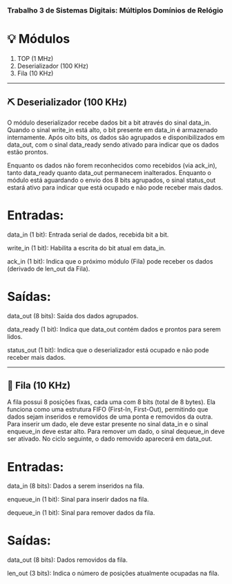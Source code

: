 ### Trabalho 3 de Sistemas Digitais: Múltiplos Domínios de Relógio

# 💡 Módulos

1. TOP (1 MHz)
2. Deserializador (100 KHz)
3. Fila (10 KHz)
---
## ⛏️ Deserializador (100 KHz)

O módulo deserializador recebe dados bit a bit através do sinal data_in. Quando o sinal write_in está alto, o bit presente em data_in é armazenado internamente. Após oito bits, os dados são agrupados e disponibilizados em data_out, com o sinal data_ready sendo ativado para indicar que os dados estão prontos.

Enquanto os dados não forem reconhecidos como recebidos (via ack_in), tanto data_ready quanto data_out permanecem inalterados. Enquanto o módulo está aguardando o envio dos 8 bits agrupados, o sinal status_out estará ativo para indicar que está ocupado e não pode receber mais dados.

# Entradas:
data_in (1 bit): Entrada serial de dados, recebida bit a bit.

write_in (1 bit): Habilita a escrita do bit atual em data_in.

ack_in (1 bit): Indica que o próximo módulo (Fila) pode receber os dados (derivado de len_out da Fila).

# Saídas:
data_out (8 bits): Saída dos dados agrupados.

data_ready (1 bit): Indica que data_out contém dados e prontos para serem lidos.

status_out (1 bit): Indica que o deserializador está ocupado e não pode receber mais dados.

---

## 👥 Fila (10 KHz)

A fila possui 8 posições fixas, cada uma com 8 bits (total de 8 bytes). Ela funciona como uma estrutura FIFO (First-In, First-Out), permitindo que dados sejam inseridos e removidos de uma ponta e removidos da outra.
Para inserir um dado, ele deve estar presente no sinal data_in e o sinal enqueue_in deve estar alto. Para remover um dado, o sinal dequeue_in deve ser ativado. No ciclo seguinte, o dado removido aparecerá em data_out.
 
# Entradas:
data_in (8 bits): Dados a serem inseridos na fila.

enqueue_in (1 bit): Sinal para inserir dados na fila.

dequeue_in (1 bit): Sinal para remover dados da fila.


# Saídas:

data_out (8 bits): Dados removidos da fila.

len_out (3 bits): Indica o número de posições atualmente ocupadas na fila.
